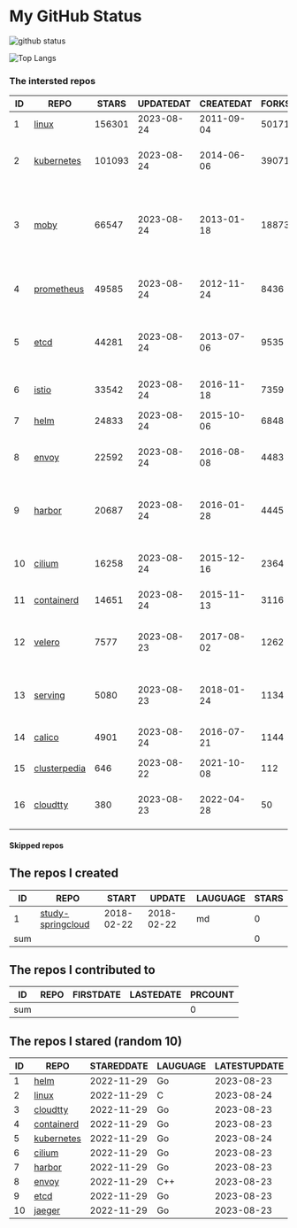 # My GitHub Status

<img src="https://github-readme-stats-1.yihong0618.vercel.app/api?username=daoqingniu&show_icons=true&&&hide_title=true&count_private=true" alt="github status" />

![Top Langs](https://github-readme-stats-1.yihong0618.vercel.app/api/top-langs/?username=daoqingniu&layout=compact)

<!--START_SECTION:github_repos-->
### The intersted repos
| ID |                              REPO                               | STARS  | UPDATEDAT  | CREATEDAT  | FORKSCOUNT |                                              DESCRIPTIONS                                              |
|----|-----------------------------------------------------------------|--------|------------|------------|------------|--------------------------------------------------------------------------------------------------------|
|  1 | [linux](https://github.com/torvalds/linux)                      | 156301 | 2023-08-24 | 2011-09-04 |      50171 | Linux kernel source tree                                                                               |
|  2 | [kubernetes](https://github.com/kubernetes/kubernetes)          | 101093 | 2023-08-24 | 2014-06-06 |      39071 | Production-Grade Container Scheduling and Management                                                   |
|  3 | [moby](https://github.com/moby/moby)                            |  66547 | 2023-08-24 | 2013-01-18 |      18873 | Moby Project - a collaborative project for the container ecosystem to assemble container-based systems |
|  4 | [prometheus](https://github.com/prometheus/prometheus)          |  49585 | 2023-08-24 | 2012-11-24 |       8436 | The Prometheus monitoring system and time series database.                                             |
|  5 | [etcd](https://github.com/etcd-io/etcd)                         |  44281 | 2023-08-24 | 2013-07-06 |       9535 | Distributed reliable key-value store for the most critical data of a distributed system                |
|  6 | [istio](https://github.com/istio/istio)                         |  33542 | 2023-08-24 | 2016-11-18 |       7359 | Connect, secure, control, and observe services.                                                        |
|  7 | [helm](https://github.com/helm/helm)                            |  24833 | 2023-08-24 | 2015-10-06 |       6848 | The Kubernetes Package Manager                                                                         |
|  8 | [envoy](https://github.com/envoyproxy/envoy)                    |  22592 | 2023-08-24 | 2016-08-08 |       4483 | Cloud-native high-performance edge/middle/service proxy                                                |
|  9 | [harbor](https://github.com/goharbor/harbor)                    |  20687 | 2023-08-24 | 2016-01-28 |       4445 | An open source trusted cloud native registry project that stores, signs, and scans content.            |
| 10 | [cilium](https://github.com/cilium/cilium)                      |  16258 | 2023-08-24 | 2015-12-16 |       2364 | eBPF-based Networking, Security, and Observability                                                     |
| 11 | [containerd](https://github.com/containerd/containerd)          |  14651 | 2023-08-24 | 2015-11-13 |       3116 | An open and reliable container runtime                                                                 |
| 12 | [velero](https://github.com/vmware-tanzu/velero)                |   7577 | 2023-08-23 | 2017-08-02 |       1262 | Backup and migrate Kubernetes applications and their persistent volumes                                |
| 13 | [serving](https://github.com/knative/serving)                   |   5080 | 2023-08-23 | 2018-01-24 |       1134 | Kubernetes-based, scale-to-zero, request-driven compute                                                |
| 14 | [calico](https://github.com/projectcalico/calico)               |   4901 | 2023-08-24 | 2016-07-21 |       1144 | Cloud native networking and network security                                                           |
| 15 | [clusterpedia](https://github.com/clusterpedia-io/clusterpedia) |    646 | 2023-08-22 | 2021-10-08 |        112 | The Encyclopedia of Kubernetes clusters                                                                |
| 16 | [cloudtty](https://github.com/cloudtty/cloudtty)                |    380 | 2023-08-23 | 2022-04-28 |         50 | A Friendly Kubernetes CloudShell (Web Terminal) !                                                      |



#### Skipped repos
<!--END_SECTION:github_repos-->

<!--START_SECTION:my_github-->
## The repos I created
| ID  |                                 REPO                                 |   START    |   UPDATE   | LAUGUAGE | STARS |
|-----|----------------------------------------------------------------------|------------|------------|----------|-------|
|   1 | [study-springcloud](https://github.com/daoqingniu/study-springcloud) | 2018-02-22 | 2018-02-22 | md       |     0 |
| sum |                                                                      |            |            |          |     0 |

## The repos I contributed to
| ID  | REPO | FIRSTDATE | LASTEDATE | PRCOUNT |
|-----|------|-----------|-----------|---------|
| sum |      |           |           |       0 |

## The repos I stared (random 10)
| ID |                          REPO                          | STAREDDATE | LAUGUAGE | LATESTUPDATE |
|----|--------------------------------------------------------|------------|----------|--------------|
|  1 | [helm](https://github.com/helm/helm)                   | 2022-11-29 | Go       | 2023-08-23   |
|  2 | [linux](https://github.com/torvalds/linux)             | 2022-11-29 | C        | 2023-08-24   |
|  3 | [cloudtty](https://github.com/cloudtty/cloudtty)       | 2022-11-29 | Go       | 2023-08-23   |
|  4 | [containerd](https://github.com/containerd/containerd) | 2022-11-29 | Go       | 2023-08-23   |
|  5 | [kubernetes](https://github.com/kubernetes/kubernetes) | 2022-11-29 | Go       | 2023-08-24   |
|  6 | [cilium](https://github.com/cilium/cilium)             | 2022-11-29 | Go       | 2023-08-23   |
|  7 | [harbor](https://github.com/goharbor/harbor)           | 2022-11-29 | Go       | 2023-08-23   |
|  8 | [envoy](https://github.com/envoyproxy/envoy)           | 2022-11-29 | C++      | 2023-08-23   |
|  9 | [etcd](https://github.com/etcd-io/etcd)                | 2022-11-29 | Go       | 2023-08-23   |
| 10 | [jaeger](https://github.com/jaegertracing/jaeger)      | 2022-11-29 | Go       | 2023-08-23   |

<!--END_SECTION:my_github-->
